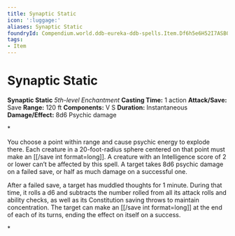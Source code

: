```yaml
---
title: Synaptic Static
icon: ':luggage:'
aliases: Synaptic Static
foundryId: Compendium.world.ddb-eureka-ddb-spells.Item.Df6h5e6H52I7ASB0
tags:
- Item
---
```


# Synaptic Static

**Synaptic Static**
_5th-level Enchantment_
**Casting Time:** 1 action
**Attack/Save:** Save
**Range:** 120 ft
**Components:** V S
**Duration:** Instantaneous
**Damage/Effect:** 8d6 Psychic damage

*<p class="Core-Styles_Core-Body">You choose a point within range and cause psychic energy to explode there. Each creature in a 20-foot-radius sphere centered on that point must make an [[/save int format=long]]. A creature with an Intelligence score of 2 or lower can’t be affected by this spell. A target takes 8d6 psychic damage on a failed save, or half as much damage on a successful one.</p>
<p class="Core-Styles_Core-Body">After a failed save, a target has muddled thoughts for 1 minute. During that time, it rolls a d6 and subtracts the number rolled from all its attack rolls and ability checks, as well as its Constitution saving throws to maintain concentration. The target can make an [[/save int format=long]] at the end of each of its turns, ending the effect on itself on a success.</p>*